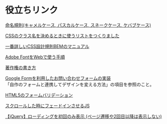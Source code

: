 # 役立ちリンク

[命名規則(キャメルケース, パスカルケース, スネークケース, ケバブケース)](https://www.wakuwakubank.com/posts/804-it-naming-convention/)

[CSSのクラス名を決めるときに使うリストをつくりました](https://qiita.com/manabuyasuda/items/dbb76ed36970bec95470)

[一番詳しいCSS設計規則BEMのマニュアル](https://qiita.com/Takuan_Oishii/items/0f0d2c5dc33a9b2d9cb1)

[Adobe FontをWebで使う手順](https://helpx.adobe.com/jp/fonts/using/add-fonts-website.html)

[著作権の書き方](https://liginc.co.jp/designer/archives/11313)

[Google Formを利用したお問い合わせフォームの実装](https://form.run/media/contents/form-creation-tools/google-form-embedding/)<br>
「自作のフォームと連携してデザインを変える方法」の項目を参照のこと。

[HTML5のフォームバリデーション](https://www.newt.so/docs/form-app-validation-with-html5-form)

[スクロールした時にフェードインさせるJS](https://flex-box.net/js-scrollin/)

[【jQuery】ローディングを初回のみ表示 (ページ遷移や2回目以降は表示しない)](https://web-creates.com/code/jquery-loading-sessionstorage/)